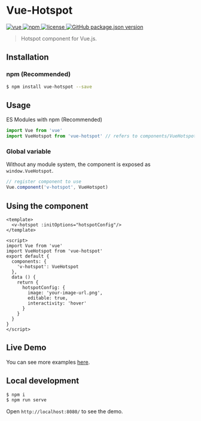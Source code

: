 # Vue-Hotspot

<p align="left">
  <a href="https://github.com/vuejs/vue">
    <img src="https://img.shields.io/badge/vue-2.6.10-brightgreen.svg" alt="vue">
  </a>
  <a href="https://www.npmjs.com/package/vue-hotspot">
    <img alt="npm" src="https://img.shields.io/npm/dy/vue-hotspot" alt="downloads">
  </a>
  <a href="https://github.com/cn-wx/vue-hotspot/blob/master/LICENSE">
    <img src="https://img.shields.io/github/license/mashape/apistatus.svg" alt="license">
  </a>
  <a href="#">
    <img alt="GitHub package.json version" src="https://img.shields.io/github/package-json/v/cn-wx/vue-hotspot">
  </a>
</p>

> Hotspot component for Vue.js.

## Installation

### npm (Recommended)

```bash
$ npm install vue-hotspot --save
```

## Usage

ES Modules with npm (Recommended)
```js
import Vue from 'vue'
import VueHotspot from 'vue-hotspot' // refers to components/VueHotspot.vue in webpack
```

### Global variable

Without any module system, the component is exposed as `window.VueHotspot`.

```js
// register component to use
Vue.component('v-hotspot', VueHotspot)
```

## Using the component

```vue
<template>
  <v-hotspot :initOptions="hotspotConfig"/>
</template>

<script>
import Vue from 'vue'
import VueHotspot from 'vue-hotspot'
export default {
  components: {
    'v-hotspot': VueHotspot
  },
  data () {
    return {
      hotspotConfig: {
        image: 'your-image-url.png',
        editable: true,
        interactivity: 'hover'
      }
    }
  }
}
</script>
```

## Live Demo

You can see more examples [here](https://cn-wx.github.io/vue-hotspot/).

## Local development

```bash
$ npm i
$ npm run serve
```

Open `http://localhost:8080/` to see the demo.
